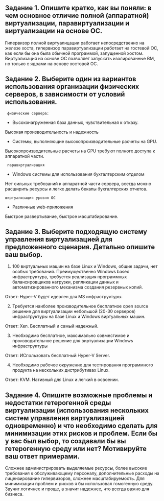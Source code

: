 ## Задание 1. Опишите кратко, как вы поняли: в чем основное отличие полной (аппаратной) виртуализации, паравиртуализации и виртуализации на основе ОС.

Гипервизор полной виртуалицации работает непосредственно на железе хоста, гипервизор паравиртуализации работает на гостевой ОС, как если бы она была обычной программой, запущенной хостом. Виртуализация на основе ОС позволяет запускать изолированные ВМ, но только с ядрами на основе хостовой ОС. 

## Задание 2. Выберите один из вариантов использования организации физических серверов, в зависимости от условий использования.

``` физические сервера:```

- Высоконагруженная база данных, чувствительная к отказу.

Высокая производительность и надежность

- Системы, выполняющие высокопроизводительные расчеты на GPU.

Высокопроизводительные расчеты на GPU требуют полного доступа к аппаратной части.

``` паравиртуализация```

- Windows системы для использования бухгалтерским отделом

Нет сильных требований к аппаратной части сервера, всегда можно расширить ресурсы и легко делать бекапы бухгалтерских отчетов.

```виртуализация уровня ОС```

- Различные web-приложения

Быстрое развертывание, быстрое масштабирование.

## Задание 3. Выберите подходящую систему управления виртуализацией для предложенного сценария. Детально опишите ваш выбор.

1. 100 виртуальных машин на базе Linux и Windows, общие задачи, нет особых требований. Преимущественно Windows based инфраструктура, требуется реализация программных балансировщиков нагрузки, репликации данных и автоматизированного механизма создания резервных копий.

Ответ: Hyper-V будет идеален для MS инфраструктуры.

2. Требуется наиболее производительное бесплатное open source решение для виртуализации небольшой (20-30 серверов) инфраструктуры на базе Linux и Windows виртуальных машин.

Ответ: Xen. Бесплатный и самый надежный. 

3. Необходимо бесплатное, максимально совместимое и производительное решение для виртуализации Windows инфраструктуры

Ответ: ИСпользовать бесплатный Hyper-V Server.

4. Необходимо рабочее окружение для тестирования программного продукта на нескольких дистрибутивах Linux.

Ответ: KVM. Нативный для Linux и легкий в освоении.

## Задание 4. Опишите возможные проблемы и недостатки гетерогенной среды виртуализации (использования нескольких систем управления виртуализацией одновременно) и что необходимо сделать для минимизации этих рисков и проблем. Если бы у вас был выбор, то создавали бы вы гетерогенную среду или нет? Мотивируйте ваш ответ примерами.

Сложнее администрировать выделяемые ресурсы, более высокие требования к обслуживающему персоналу, дополнительные расходы на лицензирование гипервизоров, сложнее масштабируемость. Для минимизации проблем и рисков я бы использовал гомогенную среду. Звучит логичнее и проще, а значит надежнее, что всегда важно для бизнеса. 